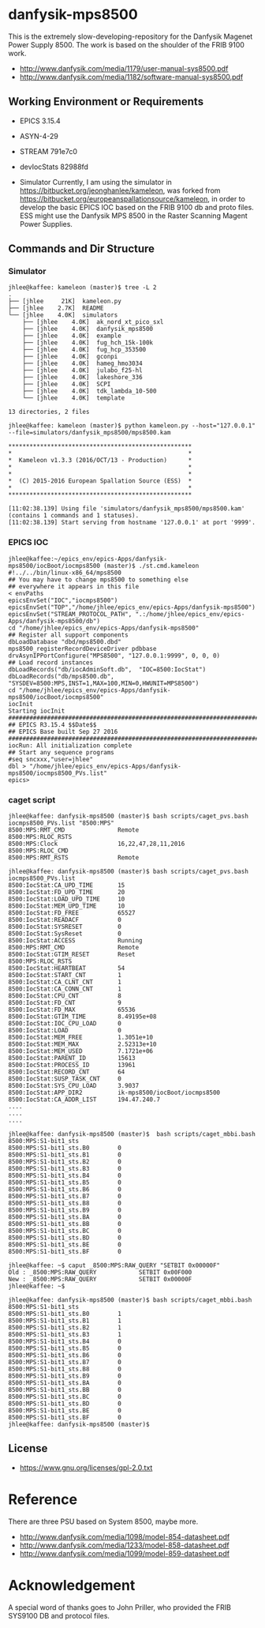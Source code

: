 # danfysik-mps8500
This is the extremely slow-developing-repository for the Danfysik Magenet Power Supply 8500. The work is based on the shoulder of the FRIB 9100 work. 

* http://www.danfysik.com/media/1179/user-manual-sys8500.pdf
* http://www.danfysik.com/media/1182/software-manual-sys8500.pdf

## Working Environment or Requirements

* EPICS 3.15.4

* ASYN-4-29 

* STREAM  791e7c0

* devIocStats 82988fd 

* Simulator
Currently, I am using the simulator in https://bitbucket.org/jeonghanlee/kameleon, was forked from https://bitbucket.org/europeanspallationsource/kameleon, in order to develop the basic EPICS IOC based on the FRIB 9100 db and proto files. ESS might use the Danfysik MPS 8500 in the Raster Scanning Magent Power Supplies. 


## Commands and Dir Structure

### Simulator
```
jhlee@kaffee: kameleon (master)$ tree -L 2
.
├── [jhlee     21K]  kameleon.py
├── [jhlee    2.7K]  README
└── [jhlee    4.0K]  simulators
    ├── [jhlee    4.0K]  ak_nord_xt_pico_sxl
    ├── [jhlee    4.0K]  danfysik_mps8500
    ├── [jhlee    4.0K]  example
    ├── [jhlee    4.0K]  fug_hch_15k-100k
    ├── [jhlee    4.0K]  fug_hcp_353500
    ├── [jhlee    4.0K]  gconpi
    ├── [jhlee    4.0K]  hameg_hmo3034
    ├── [jhlee    4.0K]  julabo_f25-hl
    ├── [jhlee    4.0K]  lakeshore_336
    ├── [jhlee    4.0K]  SCPI
    ├── [jhlee    4.0K]  tdk_lambda_10-500
    └── [jhlee    4.0K]  template

13 directories, 2 files

jhlee@kaffee: kameleon (master)$ python kameleon.py --host="127.0.0.1" --file=simulators/danfysik_mps8500/mps8500.kam

****************************************************
*                                                  *
*  Kameleon v1.3.3 (2016/OCT/13 - Production)      *
*                                                  *
*                                                  *
*  (C) 2015-2016 European Spallation Source (ESS)  *
*                                                  *
****************************************************

[11:02:38.139] Using file 'simulators/danfysik_mps8500/mps8500.kam' (contains 1 commands and 1 statuses).
[11:02:38.139] Start serving from hostname '127.0.0.1' at port '9999'.
```

### EPICS IOC

```
jhlee@kaffee:~/epics_env/epics-Apps/danfysik-mps8500/iocBoot/iocmps8500 (master)$ ./st.cmd.kameleon 
#!../../bin/linux-x86_64/mps8500
## You may have to change mps8500 to something else
## everywhere it appears in this file
< envPaths
epicsEnvSet("IOC","iocmps8500")
epicsEnvSet("TOP","/home/jhlee/epics_env/epics-Apps/danfysik-mps8500")
epicsEnvSet("STREAM_PROTOCOL_PATH", ".:/home/jhlee/epics_env/epics-Apps/danfysik-mps8500/db")
cd "/home/jhlee/epics_env/epics-Apps/danfysik-mps8500"
## Register all support components
dbLoadDatabase "dbd/mps8500.dbd"
mps8500_registerRecordDeviceDriver pdbbase
drvAsynIPPortConfigure("MPS8500", "127.0.0.1:9999", 0, 0, 0)
## Load record instances
dbLoadRecords("db/iocAdminSoft.db",  "IOC=8500:IocStat")
dbLoadRecords("db/mps8500.db", "SYSDEV=8500:MPS,INST=1,MAX=100,MIN=0,HWUNIT=MPS8500")
cd "/home/jhlee/epics_env/epics-Apps/danfysik-mps8500/iocBoot/iocmps8500"
iocInit
Starting iocInit
############################################################################
## EPICS R3.15.4 $$Date$$
## EPICS Base built Sep 27 2016
############################################################################
iocRun: All initialization complete
## Start any sequence programs
#seq sncxxx,"user=jhlee"
dbl > "/home/jhlee/epics_env/epics-Apps/danfysik-mps8500/iocmps8500_PVs.list"
epics>

```
### caget script
```
jhlee@kaffee: danfysik-mps8500 (master)$ bash scripts/caget_pvs.bash iocmps8500_PVs.list "8500:MPS"
8500:MPS:RMT_CMD               Remote
8500:MPS:RLOC_RSTS             
8500:MPS:Clock                 16,22,47,28,11,2016
8500:MPS:RLOC_CMD              
8500:MPS:RMT_RSTS              Remote
```

```
jhlee@kaffee: danfysik-mps8500 (master)$ bash scripts/caget_pvs.bash iocmps8500_PVs.list
8500:IocStat:CA_UPD_TIME       15
8500:IocStat:FD_UPD_TIME       20
8500:IocStat:LOAD_UPD_TIME     10
8500:IocStat:MEM_UPD_TIME      10
8500:IocStat:FD_FREE           65527
8500:IocStat:READACF           0
8500:IocStat:SYSRESET          0
8500:IocStat:SysReset          0
8500:IocStat:ACCESS            Running
8500:MPS:RMT_CMD               Remote
8500:IocStat:GTIM_RESET        Reset
8500:MPS:RLOC_RSTS             
8500:IocStat:HEARTBEAT         54
8500:IocStat:START_CNT         1
8500:IocStat:CA_CLNT_CNT       1
8500:IocStat:CA_CONN_CNT       1
8500:IocStat:CPU_CNT           8
8500:IocStat:FD_CNT            9
8500:IocStat:FD_MAX            65536
8500:IocStat:GTIM_TIME         8.49195e+08
8500:IocStat:IOC_CPU_LOAD      0
8500:IocStat:LOAD              0
8500:IocStat:MEM_FREE          1.3051e+10
8500:IocStat:MEM_MAX           2.52313e+10
8500:IocStat:MEM_USED          7.1721e+06
8500:IocStat:PARENT_ID         15613
8500:IocStat:PROCESS_ID        13961
8500:IocStat:RECORD_CNT        64
8500:IocStat:SUSP_TASK_CNT     0
8500:IocStat:SYS_CPU_LOAD      3.9037
8500:IocStat:APP_DIR2          ik-mps8500/iocBoot/iocmps8500
8500:IocStat:CA_ADDR_LIST      194.47.240.7
....
....
....

```

```
jhlee@kaffee: danfysik-mps8500 (master)$  bash scripts/caget_mbbi.bash 8500:MPS:S1-bit1_sts
8500:MPS:S1-bit1_sts.B0        0
8500:MPS:S1-bit1_sts.B1        0
8500:MPS:S1-bit1_sts.B2        0
8500:MPS:S1-bit1_sts.B3        0
8500:MPS:S1-bit1_sts.B4        0
8500:MPS:S1-bit1_sts.B5        0
8500:MPS:S1-bit1_sts.B6        0
8500:MPS:S1-bit1_sts.B7        0
8500:MPS:S1-bit1_sts.B8        0
8500:MPS:S1-bit1_sts.B9        0
8500:MPS:S1-bit1_sts.BA        0
8500:MPS:S1-bit1_sts.BB        0
8500:MPS:S1-bit1_sts.BC        0
8500:MPS:S1-bit1_sts.BD        0
8500:MPS:S1-bit1_sts.BE        0
8500:MPS:S1-bit1_sts.BF        0

jhlee@kaffee: ~$ caput _8500:MPS:RAW_QUERY "SETBIT 0x00000F"
Old : _8500:MPS:RAW_QUERY            SETBIT 0x00F000
New : _8500:MPS:RAW_QUERY            SETBIT 0x00000F
jhlee@kaffee: ~$ 

jhlee@kaffee: danfysik-mps8500 (master)$ bash scripts/caget_mbbi.bash 8500:MPS:S1-bit1_sts
8500:MPS:S1-bit1_sts.B0        1
8500:MPS:S1-bit1_sts.B1        1
8500:MPS:S1-bit1_sts.B2        1
8500:MPS:S1-bit1_sts.B3        1
8500:MPS:S1-bit1_sts.B4        0
8500:MPS:S1-bit1_sts.B5        0
8500:MPS:S1-bit1_sts.B6        0
8500:MPS:S1-bit1_sts.B7        0
8500:MPS:S1-bit1_sts.B8        0
8500:MPS:S1-bit1_sts.B9        0
8500:MPS:S1-bit1_sts.BA        0
8500:MPS:S1-bit1_sts.BB        0
8500:MPS:S1-bit1_sts.BC        0
8500:MPS:S1-bit1_sts.BD        0
8500:MPS:S1-bit1_sts.BE        0
8500:MPS:S1-bit1_sts.BF        0
jhlee@kaffee: danfysik-mps8500 (master)$ 

```

## License
* https://www.gnu.org/licenses/gpl-2.0.txt 

# Reference
There are three PSU based on System 8500, maybe more. 

* http://www.danfysik.com/media/1098/model-854-datasheet.pdf
* http://www.danfysik.com/media/1233/model-858-datasheet.pdf
* http://www.danfysik.com/media/1099/model-859-datasheet.pdf

# Acknowledgement
A special word of thanks goes to John Priller, who provided the FRIB SYS9100 DB and protocol files. 
